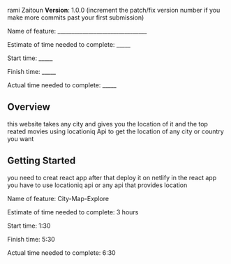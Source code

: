 

 rami Zaitoun 
**Version**: 1.0.0 (increment the patch/fix version number if you make more commits past your first submission)

Name of feature: ________________________________

Estimate of time needed to complete: _____

Start time: _____

Finish time: _____

Actual time needed to complete: _____
## Overview
this website takes any city and gives you the location of it and the top reated movies using locationiq Api to get the location of any city or country you want 

## Getting Started

you need to creat react app after that deploy it on netlify in the react  app you have to use locationiq api or any api that provides location

Name of feature: City-Map-Explore 

Estimate of time needed to complete: 3 hours

Start time: 1:30

Finish time: 5:30

Actual time needed to complete: 6:30
